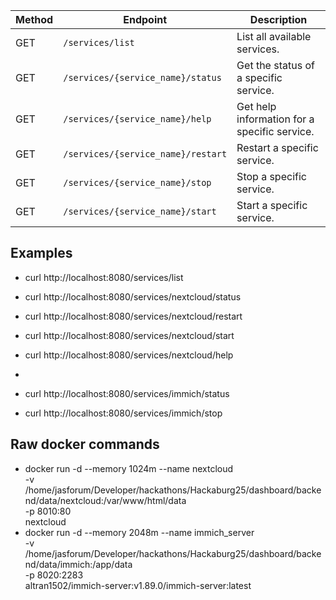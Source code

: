 | Method | Endpoint                           | Description                                  |
| ------ | ---------------------------------- | -------------------------------------------- |
| GET    | `/services/list`                   | List all available services.                 |
| GET    | `/services/{service_name}/status`  | Get the status of a specific service.        |
| GET    | `/services/{service_name}/help`    | Get help information for a specific service. |
| GET    | `/services/{service_name}/restart` | Restart a specific service.                  |
| GET    | `/services/{service_name}/stop`    | Stop a specific service.                     |
| GET    | `/services/{service_name}/start`   | Start a specific service.                    |


## Examples
- curl http://localhost:8080/services/list
- curl http://localhost:8080/services/nextcloud/status
- curl http://localhost:8080/services/nextcloud/restart
- curl http://localhost:8080/services/nextcloud/start
- curl http://localhost:8080/services/nextcloud/help
- 

- curl http://localhost:8080/services/immich/status
- curl http://localhost:8080/services/immich/stop

## Raw docker commands
- docker run -d --memory 1024m --name nextcloud \
  -v /home/jasforum/Developer/hackathons/Hackaburg25/dashboard/backend/data/nextcloud:/var/www/html/data \
  -p 8010:80 \
  nextcloud
- docker run -d --memory 2048m --name immich_server \
  -v /home/jasforum/Developer/hackathons/Hackaburg25/dashboard/backend/data/immich:/app/data \
  -p 8020:2283 \
  altran1502/immich-server:v1.89.0/immich-server:latest

